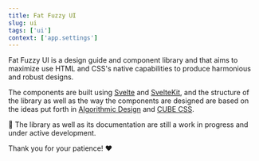 ```yaml
---
title: Fat Fuzzy UI
slug: ui
tags: ['ui']
context: ['app.settings']
---
```


Fat Fuzzy UI is a design guide and component library and that aims to maximize use HTML and
CSS's native capabilities to produce harmonious and robust designs.

The components are built using [Svelte](https://svelte.dev) and [SvelteKit](https://kit.svelte.dev/), and the structure of the library as well as the way the components are designed are based on the
ideas put forth in [Algorithmic Design](https://every-layout.dev/blog/algorithmic-design/) and [CUBE CSS](https://cube.fyi/).

🚧 The library as well as its documentation are still a work in progress and under active
development.

Thank you for your patience! ❤️
